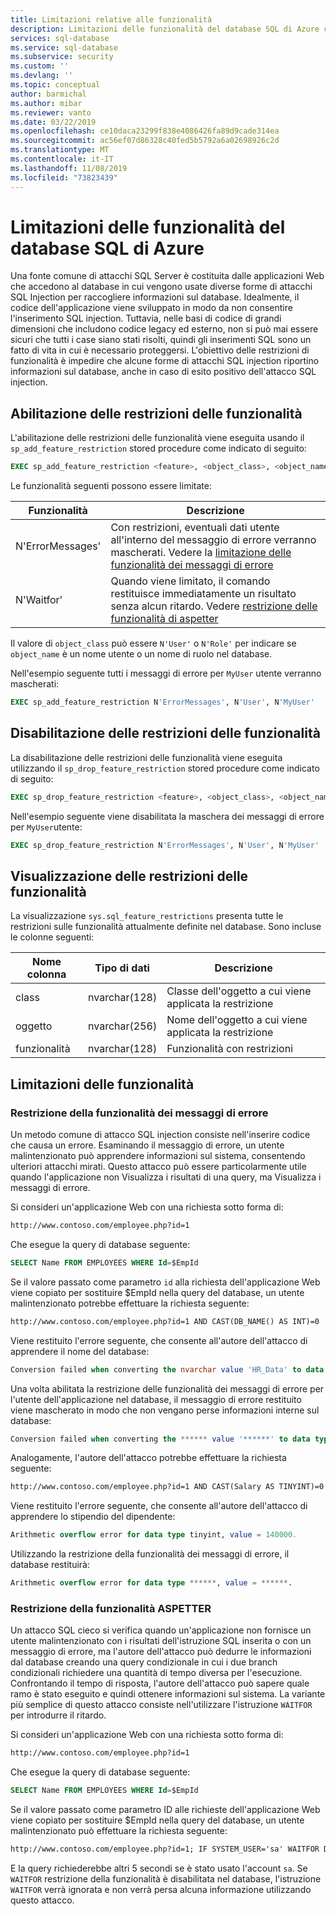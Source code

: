 ```yaml
---
title: Limitazioni relative alle funzionalità
description: Limitazioni delle funzionalità del database SQL di Azure consente di migliorare la sicurezza del database limitando le funzionalità del database che possono essere da utenti malintenzionati per ottenere l'accesso alle informazioni in esse contenute.
services: sql-database
ms.service: sql-database
ms.subservice: security
ms.custom: ''
ms.devlang: ''
ms.topic: conceptual
author: barmichal
ms.author: mibar
ms.reviewer: vanto
ms.date: 03/22/2019
ms.openlocfilehash: ce10daca23299f838e4086426fa89d9cade314ea
ms.sourcegitcommit: ac56ef07d86328c40fed5b5792a6a02698926c2d
ms.translationtype: MT
ms.contentlocale: it-IT
ms.lasthandoff: 11/08/2019
ms.locfileid: "73823439"
---
```

# <a name="azure-sql-database-feature-restrictions"></a>Limitazioni delle funzionalità del database SQL di Azure

Una fonte comune di attacchi SQL Server è costituita dalle applicazioni Web che accedono al database in cui vengono usate diverse forme di attacchi SQL Injection per raccogliere informazioni sul database.  Idealmente, il codice dell'applicazione viene sviluppato in modo da non consentire l'inserimento SQL injection.  Tuttavia, nelle basi di codice di grandi dimensioni che includono codice legacy ed esterno, non si può mai essere sicuri che tutti i case siano stati risolti, quindi gli inserimenti SQL sono un fatto di vita in cui è necessario proteggersi.  L'obiettivo delle restrizioni di funzionalità è impedire che alcune forme di attacchi SQL injection riportino informazioni sul database, anche in caso di esito positivo dell'attacco SQL injection.

## <a name="enabling-feature-restrictions"></a>Abilitazione delle restrizioni delle funzionalità

L'abilitazione delle restrizioni delle funzionalità viene eseguita usando il `sp_add_feature_restriction` stored procedure come indicato di seguito:

```sql
EXEC sp_add_feature_restriction <feature>, <object_class>, <object_name>
```

Le funzionalità seguenti possono essere limitate:

| Funzionalità          | Descrizione |
|------------------|-------------|
| N'ErrorMessages' | Con restrizioni, eventuali dati utente all'interno del messaggio di errore verranno mascherati. Vedere la [limitazione delle funzionalità dei messaggi di errore](#error-messages-feature-restriction) |
| N'Waitfor'       | Quando viene limitato, il comando restituisce immediatamente un risultato senza alcun ritardo. Vedere [restrizione delle funzionalità di aspetter](#waitfor-feature-restriction) |

Il valore di `object_class` può essere `N'User'` o `N'Role'` per indicare se `object_name` è un nome utente o un nome di ruolo nel database.

Nell'esempio seguente tutti i messaggi di errore per `MyUser` utente verranno mascherati:

```sql
EXEC sp_add_feature_restriction N'ErrorMessages', N'User', N'MyUser'
```

## <a name="disabling-feature-restrictions"></a>Disabilitazione delle restrizioni delle funzionalità

La disabilitazione delle restrizioni delle funzionalità viene eseguita utilizzando il `sp_drop_feature_restriction` stored procedure come indicato di seguito:

```sql
EXEC sp_drop_feature_restriction <feature>, <object_class>, <object_name>
```

Nell'esempio seguente viene disabilitata la maschera dei messaggi di errore per `MyUser`utente:

```sql
EXEC sp_drop_feature_restriction N'ErrorMessages', N'User', N'MyUser'
```

## <a name="viewing-feature-restrictions"></a>Visualizzazione delle restrizioni delle funzionalità

La visualizzazione `sys.sql_feature_restrictions` presenta tutte le restrizioni sulle funzionalità attualmente definite nel database. Sono incluse le colonne seguenti:

| Nome colonna | Tipo di dati | Descrizione |
|-------------|-----------|-------------|
| class       | nvarchar(128) | Classe dell'oggetto a cui viene applicata la restrizione |
| oggetto      | nvarchar(256) | Nome dell'oggetto a cui viene applicata la restrizione |
| funzionalità     | nvarchar(128) | Funzionalità con restrizioni |

## <a name="feature-restrictions"></a>Limitazioni delle funzionalità

### <a name="error-messages-feature-restriction"></a>Restrizione della funzionalità dei messaggi di errore

Un metodo comune di attacco SQL injection consiste nell'inserire codice che causa un errore.  Esaminando il messaggio di errore, un utente malintenzionato può apprendere informazioni sul sistema, consentendo ulteriori attacchi mirati.  Questo attacco può essere particolarmente utile quando l'applicazione non Visualizza i risultati di una query, ma Visualizza i messaggi di errore.

Si consideri un'applicazione Web con una richiesta sotto forma di:

```html
http://www.contoso.com/employee.php?id=1
```

Che esegue la query di database seguente:

```sql
SELECT Name FROM EMPLOYEES WHERE Id=$EmpId
```

Se il valore passato come parametro `id` alla richiesta dell'applicazione Web viene copiato per sostituire $EmpId nella query del database, un utente malintenzionato potrebbe effettuare la richiesta seguente:

```html
http://www.contoso.com/employee.php?id=1 AND CAST(DB_NAME() AS INT)=0
```

Viene restituito l'errore seguente, che consente all'autore dell'attacco di apprendere il nome del database:

```sql
Conversion failed when converting the nvarchar value 'HR_Data' to data type int.
```

Una volta abilitata la restrizione delle funzionalità dei messaggi di errore per l'utente dell'applicazione nel database, il messaggio di errore restituito viene mascherato in modo che non vengano perse informazioni interne sul database:

```sql
Conversion failed when converting the ****** value '******' to data type ******.
```

Analogamente, l'autore dell'attacco potrebbe effettuare la richiesta seguente:

```html
http://www.contoso.com/employee.php?id=1 AND CAST(Salary AS TINYINT)=0
```

Viene restituito l'errore seguente, che consente all'autore dell'attacco di apprendere lo stipendio del dipendente:

```sql
Arithmetic overflow error for data type tinyint, value = 140000.
```

Utilizzando la restrizione della funzionalità dei messaggi di errore, il database restituirà:

```sql
Arithmetic overflow error for data type ******, value = ******.
```

### <a name="waitfor-feature-restriction"></a>Restrizione della funzionalità ASPETTER

Un attacco SQL cieco si verifica quando un'applicazione non fornisce un utente malintenzionato con i risultati dell'istruzione SQL inserita o con un messaggio di errore, ma l'autore dell'attacco può dedurre le informazioni dal database creando una query condizionale in cui i due branch condizionali richiedere una quantità di tempo diversa per l'esecuzione. Confrontando il tempo di risposta, l'autore dell'attacco può sapere quale ramo è stato eseguito e quindi ottenere informazioni sul sistema. La variante più semplice di questo attacco consiste nell'utilizzare l'istruzione `WAITFOR` per introdurre il ritardo.

Si consideri un'applicazione Web con una richiesta sotto forma di:

```html
http://www.contoso.com/employee.php?id=1
```

Che esegue la query di database seguente:

```sql
SELECT Name FROM EMPLOYEES WHERE Id=$EmpId
```

Se il valore passato come parametro ID alle richieste dell'applicazione Web viene copiato per sostituire $EmpId nella query del database, un utente malintenzionato può effettuare la richiesta seguente:

```html
http://www.contoso.com/employee.php?id=1; IF SYSTEM_USER='sa' WAITFOR DELAY '00:00:05'
```

E la query richiederebbe altri 5 secondi se è stato usato l'account `sa`. Se `WAITFOR` restrizione della funzionalità è disabilitata nel database, l'istruzione `WAITFOR` verrà ignorata e non verrà persa alcuna informazione utilizzando questo attacco.
